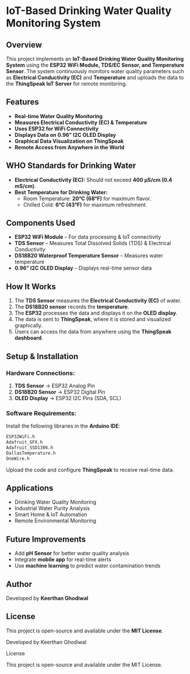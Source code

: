 # IoT-Based Drinking Water Quality Monitoring System

## Overview
This project implements an **IoT-Based Drinking Water Quality Monitoring System** using the **ESP32 WiFi Module, TDS/EC Sensor, and Temperature Sensor**. The system continuously monitors water quality parameters such as **Electrical Conductivity (EC)** and **Temperature** and uploads the data to the **ThingSpeak IoT Server** for remote monitoring.

## Features
- **Real-time Water Quality Monitoring**
- **Measures Electrical Conductivity (EC) & Temperature**
- **Uses ESP32 for WiFi Connectivity**
- **Displays Data on 0.96” I2C OLED Display**
- **Graphical Data Visualization on ThingSpeak**
- **Remote Access from Anywhere in the World**

## WHO Standards for Drinking Water
- **Electrical Conductivity (EC):** Should not exceed **400 μS/cm (0.4 mS/cm)**.
- **Best Temperature for Drinking Water:**
  - Room Temperature: **20°C (68°F)** for maximum flavor.
  - Chilled Cold: **6°C (43°F)** for maximum refreshment.

## Components Used
- **ESP32 WiFi Module** – For data processing & IoT connectivity
- **TDS Sensor** – Measures Total Dissolved Solids (TDS) & Electrical Conductivity
- **DS18B20 Waterproof Temperature Sensor** – Measures water temperature
- **0.96” I2C OLED Display** – Displays real-time sensor data

## How It Works
1. The **TDS Sensor** measures the **Electrical Conductivity (EC)** of water.
2. The **DS18B20 sensor** records the **temperature**.
3. The **ESP32** processes the data and displays it on the **OLED display**.
4. The data is sent to **ThingSpeak**, where it is stored and visualized graphically.
5. Users can access the data from anywhere using the **ThingSpeak dashboard**.

## Setup & Installation
### Hardware Connections:
1. **TDS Sensor** → ESP32 Analog Pin
2. **DS18B20 Sensor** → ESP32 Digital Pin
3. **OLED Display** → ESP32 I2C Pins (SDA, SCL)

### Software Requirements:
Install the following libraries in the **Arduino IDE**:
```bash
ESP32WiFi.h
Adafruit_GFX.h
Adafruit_SSD1306.h
DallasTemperature.h
OneWire.h
```
Upload the code and configure **ThingSpeak** to receive real-time data.

## Applications
- Drinking Water Quality Monitoring
- Industrial Water Purity Analysis
- Smart Home & IoT Automation
- Remote Environmental Monitoring

## Future Improvements
- Add **pH Sensor** for better water quality analysis
- Integrate **mobile app** for real-time alerts
- Use **machine learning** to predict water contamination trends

## Author
Developed by **Keerthan Ghodiwal**

## License
This project is open-source and available under the **MIT License**.


Developed by Keerthan Ghodiwal

License

This project is open-source and available under the MIT License.

